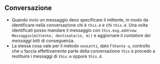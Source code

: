 ## Conversazione
- Quando invio un messaggio devo specificare il mittente, in modo da identificare nella conversazione chi è `this.m` e chi `this.d`. Una volta identificati posso mandare il messaggio con `this.msg.add(new Messaggio(mittente, destinatario, m))` e aggiornare il *contatore dei messaggi letti* di conseguenza.
- La stessa cosa vale per il metodo `nonLetti`,  dato l'`Utente u`, controllo che u faccia effettivamente parte della conversazione `this` e procedo a restituire i messaggi di `this.m` oppure `this.d`.